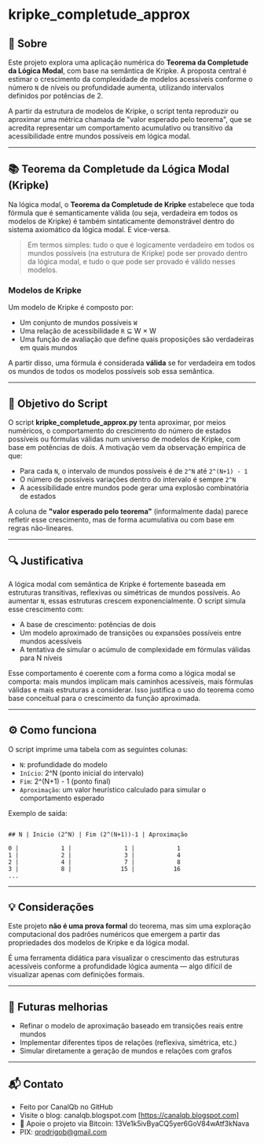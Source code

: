 # kripke_completude_approx

## 📘 Sobre

Este projeto explora uma aplicação numérica do **Teorema da Completude da Lógica Modal**, com base na semântica de Kripke. A proposta central é estimar o crescimento da complexidade de modelos acessíveis conforme o número `N` de níveis ou profundidade aumenta, utilizando intervalos definidos por potências de 2.

A partir da estrutura de modelos de Kripke, o script tenta reproduzir ou aproximar uma métrica chamada de "valor esperado pelo teorema", que se acredita representar um comportamento acumulativo ou transitivo da acessibilidade entre mundos possíveis em lógica modal.

---

## 📚 Teorema da Completude da Lógica Modal (Kripke)

Na lógica modal, o **Teorema da Completude de Kripke** estabelece que toda fórmula que é semanticamente válida (ou seja, verdadeira em todos os modelos de Kripke) é também sintaticamente demonstrável dentro do sistema axiomático da lógica modal. E vice-versa.

> Em termos simples: tudo o que é logicamente verdadeiro em todos os mundos possíveis (na estrutura de Kripke) pode ser provado dentro da lógica modal, e tudo o que pode ser provado é válido nesses modelos.

### Modelos de Kripke

Um modelo de Kripke é composto por:

- Um conjunto de mundos possíveis `W`
- Uma relação de acessibilidade `R` ⊆ W × W
- Uma função de avaliação que define quais proposições são verdadeiras em quais mundos

A partir disso, uma fórmula é considerada **válida** se for verdadeira em todos os mundos de todos os modelos possíveis sob essa semântica.

---

## 🧮 Objetivo do Script

O script **kripke_completude_approx.py** tenta aproximar, por meios numéricos, o comportamento do crescimento do número de estados possíveis ou fórmulas válidas num universo de modelos de Kripke, com base em potências de dois. A motivação vem da observação empírica de que:

- Para cada `N`, o intervalo de mundos possíveis é de `2^N` até `2^(N+1) - 1`
- O número de possíveis variações dentro do intervalo é sempre `2^N`
- A acessibilidade entre mundos pode gerar uma explosão combinatória de estados

A coluna de **"valor esperado pelo teorema"** (informalmente dada) parece refletir esse crescimento, mas de forma acumulativa ou com base em regras não-lineares.

---

## 🔍 Justificativa

A lógica modal com semântica de Kripke é fortemente baseada em estruturas transitivas, reflexivas ou simétricas de mundos possíveis. Ao aumentar `N`, essas estruturas crescem exponencialmente. O script simula esse crescimento com:

- A base de crescimento: potências de dois
- Um modelo aproximado de transições ou expansões possíveis entre mundos acessíveis
- A tentativa de simular o acúmulo de complexidade em fórmulas válidas para N níveis

Esse comportamento é coerente com a forma como a lógica modal se comporta: mais mundos implicam mais caminhos acessíveis, mais fórmulas válidas e mais estruturas a considerar. Isso justifica o uso do teorema como base conceitual para o crescimento da função aproximada.

---

## ⚙️ Como funciona

O script imprime uma tabela com as seguintes colunas:

- `N`: profundidade do modelo
- `Início`: 2^N (ponto inicial do intervalo)
- `Fim`: 2^(N+1) - 1 (ponto final)
- `Aproximação`: um valor heurístico calculado para simular o comportamento esperado

Exemplo de saída:

```

## N | Inicio (2^N) | Fim (2^(N+1))-1 | Aproximação

0 |            1 |               1 |            1
1 |            2 |               3 |            4
2 |            4 |               7 |            8
3 |            8 |              15 |           16
...

```

---

## 💡 Considerações

Este projeto **não é uma prova formal** do teorema, mas sim uma exploração computacional dos padrões numéricos que emergem a partir das propriedades dos modelos de Kripke e da lógica modal.

É uma ferramenta didática para visualizar o crescimento das estruturas acessíveis conforme a profundidade lógica aumenta — algo difícil de visualizar apenas com definições formais.

---

## 🧠 Futuras melhorias

- Refinar o modelo de aproximação baseado em transições reais entre mundos
- Implementar diferentes tipos de relações (reflexiva, simétrica, etc.)
- Simular diretamente a geração de mundos e relações com grafos

--- 

## 📬 Contato

* Feito por CanalQb no GitHub 
* Visite o blog: canalqb.blogspot.com [https://canalqb.blogspot.com]
* 💸 Apoie o projeto via Bitcoin: 13Ve1k5ivByaCQ5yer6GoV84wAtf3kNava
* PIX: qrodrigob@gmail.com
